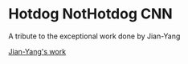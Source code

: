 # Hotdog NotHotdog CNN

A tribute to the exceptional work done by Jian-Yang

[Jian-Yang's work](https://www.youtube.com/watch?v=vIci3C4JkL0)